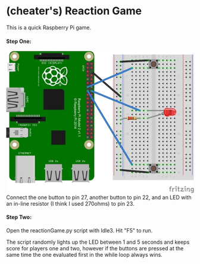 # (cheater's) Reaction Game
This is a quick Raspberry Pi game.

#### Step One:
![fritzing](wiringDiagram.jpeg)
Connect the one button to pin 27, another  button to pin 22, and an LED with an in-line resistor (I think I used 270ohms) to pin 23.

#### Step Two:
Open the reactionGame.py script with Idle3. Hit "F5" to run.

The script randomly lights up the LED between 1 and 5 seconds and keeps score for players one and two, however if the buttons are pressed at the same time the one evaluated first in the while loop always wins. 
